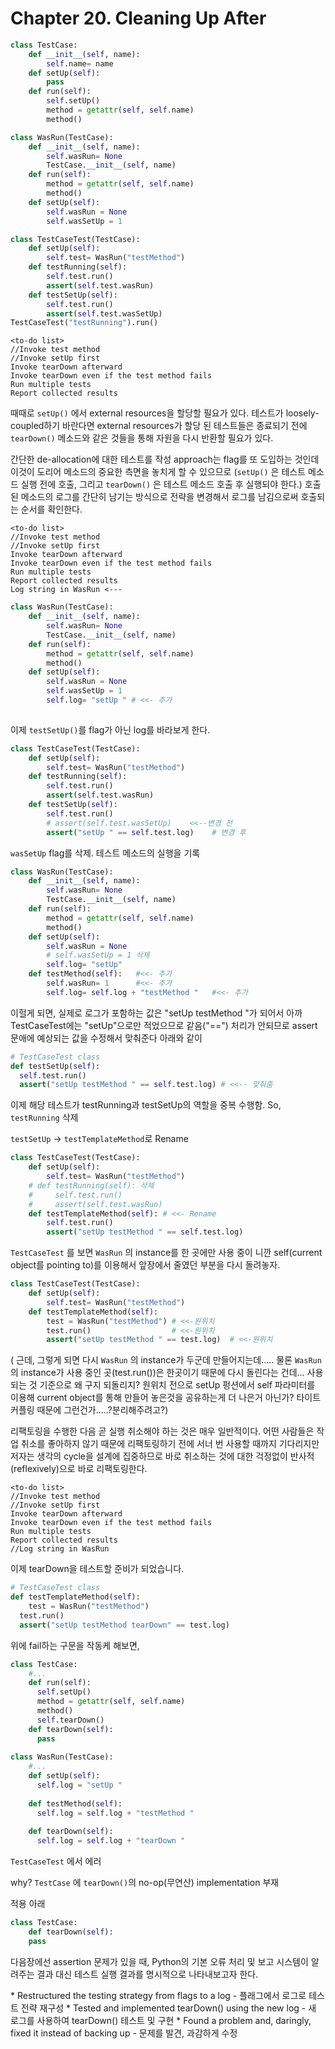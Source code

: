 # Chapter 20. Cleaning Up After

```python
class TestCase: 
    def __init__(self, name):
        self.name= name
    def setUp(self): 
        pass
    def run(self):
        self.setUp() 
        method = getattr(self, self.name)
        method()

class WasRun(TestCase): 
    def __init__(self, name):
        self.wasRun= None      
        TestCase.__init__(self, name)
    def run(self):
        method = getattr(self, self.name) 
        method()    
    def setUp(self):
        self.wasRun = None
        self.wasSetUp = 1

class TestCaseTest(TestCase):
    def setUp(self):
        self.test= WasRun("testMethod")
    def testRunning(self):
        self.test.run() 
        assert(self.test.wasRun)
    def testSetUp(self):
        self.test.run()
        assert(self.test.wasSetUp)    
TestCaseTest("testRunning").run()

```
```
<to-do list>
//Invoke test method
//Invoke setUp first
Invoke tearDown afterward
Invoke tearDown even if the test method fails 
Run multiple tests
Report collected results
```

때때로 `setUp()` 에서 external resources을 할당할 필요가 있다.  테스트가 loosely-coupled하기  바란다면 external resources가 할당 된 테스트들은 종료되기 전에  `tearDown()` 메소드와 같은 것들을 통해 자원을 다시 반환할 필요가 있다.

간단한 de-allocation에 대한 테스트를 작성 approach는 flag를 또 도입하는 것인데 이것이 도리어 메소드의 중요한 측면을 놓치게 할 수 있으므로 (`setUp()` 은 테스트 메소드 실행 전에 호출, 그리고 `tearDown()` 은 테스트 메소드 호출 후 실행되야 한다.) 호출된 메소드의 로그를 간단히 남기는 방식으로 전략을 변경해서 로그를 남김으로써 호출되는 순서를 확인한다.

```
<to-do list>
//Invoke test method
//Invoke setUp first
Invoke tearDown afterward
Invoke tearDown even if the test method fails 
Run multiple tests
Report collected results
Log string in WasRun <---
```

```python
class WasRun(TestCase): 
    def __init__(self, name):
        self.wasRun= None 
        TestCase.__init__(self, name)
    def run(self):
        method = getattr(self, self.name) 
        method()    
    def setUp(self):
        self.wasRun = None
        self.wasSetUp = 1
        self.log= "setUp " # <<- 추가
        
```

이제 `testSetUp()`를 flag가 아닌 log를 바라보게 한다.

```python
class TestCaseTest(TestCase):
    def setUp(self):
        self.test= WasRun("testMethod")
    def testRunning(self):
        self.test.run() 
        assert(self.test.wasRun)
    def testSetUp(self):
        self.test.run()
        # assert(self.test.wasSetUp)    <<--변경 전
        assert("setUp " == self.test.log)    # 변경 후
```

 `wasSetUp` flag를 삭제. 테스트 메소드의 실행을 기록

```python
class WasRun(TestCase): 
    def __init__(self, name):
        self.wasRun= None      
        TestCase.__init__(self, name)
    def run(self):
        method = getattr(self, self.name) 
        method()    
    def setUp(self):
        self.wasRun = None
        # self.wasSetUp = 1 삭제
        self.log= "setUp"
    def testMethod(self):   #<<- 추가
        self.wasRun= 1      #<<- 추가
        self.log= self.log + "testMethod "   #<<- 추가    
```

이헐게 되면, 실제로 로그가 포함하는 값은  "setUp testMethod "가 되어서 아까 TestCaseTest에는 "setUp"으로만 적었으므로 같음("==") 처리가 안되므로 assert문애에 예상되는 값을 수정해서 맞춰준다 아래와 같이
```python
# TestCaseTest class
def testSetUp(self):
  self.test.run()
  assert("setUp testMethod " == self.test.log) # <<-- 맞춰줌
```

이제 해당 테스트가 testRunning과 testSetUp의 역할을 중복 수행함. So, `testRunning` 삭제

`testSetUp` -> `testTemplateMethod`로 Rename

```python
class TestCaseTest(TestCase):
    def setUp(self):
        self.test= WasRun("testMethod")
    # def testRunning(self): 삭제 
    #     self.test.run() 
    #     assert(self.test.wasRun)
    def testTemplateMethod(self): # <<- Rename
        self.test.run()
        assert("setUp testMethod " == self.test.log)  
```

`TestCaseTest` 를 보면 `WasRun` 의 instance를 한 곳에만 사용 중이 니깐 self(current object를 pointing to)를 이용해서 앞장에서 줄였던 부분을 다시 돌려놓자.

```python
class TestCaseTest(TestCase):
    def setUp(self):
        self.test= WasRun("testMethod")
    def testTemplateMethod(self):
        test = WasRun("testMethod") # <<-원위치
        test.run()                  # <<-원위치
        assert("setUp testMethod " == test.log)  # <<-원위치
```
 ( 근데, 그렇게 되면 다시 `WasRun` 의 instance가 두군데 만들어지는데..... 물론 `WasRun` 의 instance가 사용 중인 곳(test.run())은 한곳이기 때문에 다시 돌린다는 건데... 사용되는 것 기준으로 왜 구지 되돌리지? 원위치 전으로 setUp 펑션에서 self 파라미터를 이용해 current object를 통해 만들어 놓은것을 공유하는게 더 나은거 아닌가? 타이트 커플링 때문에 그런건가.....?분리해주려고?) 
 
리팩토링을 수행한 다음 곧 실행 취소해야 하는 것은 매우 일반적이다.  어떤 사람들은 작업 취소를 좋아하지 않기 때문에 리팩토링하기 전에 서너 번 사용할 때까지 기다리지만  저자는 생각의 cycle을 설계에 집중하므로 바로 취소하는 것에 대한 걱정없이 반사적(reflexively)으로 바로 리팩토링한다.

```
<to-do list>
//Invoke test method
//Invoke setUp first
Invoke tearDown afterward
Invoke tearDown even if the test method fails 
Run multiple tests
Report collected results
//Log string in WasRun
```

이제 tearDown을 테스트할 준비가 되었습니다.

```python
# TestCaseTest class
def testTemplateMethod(self):
	test = WasRun("testMethod")
  test.run()
  assert("setUp testMethod tearDown" == test.log)
```

위에 fail하는 구문을 작동케 해보면,
```python
class TestCase: 
    #...
    def run(self):
      self.setUp()
      method = getattr(self, self.name)
      method()
      self.tearDown()
    def tearDown(self):
      pass
  
class WasRun(TestCase): 
    #...
    def setUp(self):
      self.log = "setUp "
      
    def testMethod(self):
      self.log = self.log + "testMethod "
      
    def tearDown(self):
      self.log = self.log + "tearDown "
```

`TestCaseTest` 에서 에러

why? `TestCase` 에 `tearDown()`의 no-op(무연산) implementation 부재

적용 아래
```python
class TestCase: 
    def tearDown(self): 
    pass
```

다음장에선 assertion 문제가 있을 때, Python의 기본 오류 처리 및 보고 시스템이 알려주는 결과 대신 테스트 실행 결과를 명시적으로 나타내보고자 한다.

<Review>
* Restructured the testing strategy from flags to a log - 플래그에서 로그로 테스트 전략 재구성
* Tested and implemented tearDown() using the new log - 새 로그를 사용하여 tearDown() 테스트 및 구현
* Found a problem and, daringly, fixed it instead of backing up - 문제를 발견, 과감하게 수정

